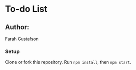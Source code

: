 # To-do List

## Author:
Farah Gustafson

### Setup
Clone or fork this repository. Run `npm install`, then `npm start`.
